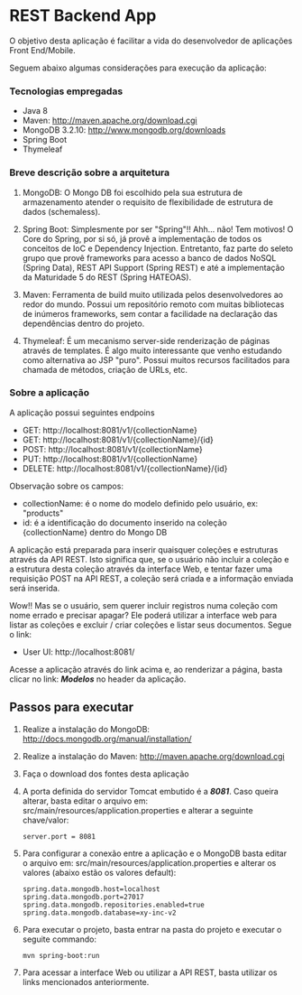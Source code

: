 # REST Backend App #

O objetivo desta aplicação é facilitar a vida do desenvolvedor de aplicações Front End/Mobile.

Seguem abaixo algumas considerações para execução da aplicação:

### Tecnologias empregadas ###

* Java 8
* Maven: http://maven.apache.org/download.cgi
* MongoDB 3.2.10: http://www.mongodb.org/downloads
* Spring Boot
* Thymeleaf

### Breve descrição sobre a arquitetura ###

1. MongoDB: O Mongo DB foi escolhido pela sua estrutura de armazenamento atender o requisito de flexibilidade de estrutura de dados (schemaless).

2. Spring Boot: Simplesmente por ser "Spring"!! Ahh... não! Tem motivos! O Core do Spring, por si só, já provê a implementação de todos os conceitos de IoC e Dependency Injection. Entretanto, faz parte do seleto grupo que provê frameworks para acesso a banco de dados NoSQL (Spring Data), REST API Support (Spring REST) e até a implementação da Maturidade 5 do REST (Spring HATEOAS).

3. Maven: Ferramenta de build muito utilizada pelos desenvolvedores ao redor do mundo. Possui um repositório remoto com muitas bibliotecas de inúmeros frameworks, sem contar a facilidade na declaração das dependências dentro do projeto.

4. Thymeleaf: É um mecanismo server-side renderização de páginas através de templates. É algo muito interessante que venho estudando como alternativa ao JSP "puro". Possui muitos recursos facilitados para chamada de métodos, criação de URLs, etc.

### Sobre a aplicação ###

A aplicação possui seguintes endpoins

* GET: http://localhost:8081/v1/{collectionName}
* GET: http://localhost:8081/v1/{collectionName}/{id}
* POST: http://localhost:8081/v1/{collectionName}
* PUT: http://localhost:8081/v1/{collectionName}
* DELETE: http://localhost:8081/v1/{collectionName}/{id}

Observação sobre os campos:

* collectionName: é o nome do modelo definido pelo usuário, ex: "products"
* id: é a identificação do documento inserido na coleção {collectionName} dentro do Mongo DB

A aplicação está preparada para inserir quaisquer coleções e estruturas através da API REST. Isto significa que, se o usuário não incluir a coleção e a estrutura desta coleção através da interface Web, e tentar fazer uma requisição POST na API REST, a coleção será criada e a informação enviada será inserida.

Wow!! Mas se o usuário, sem querer incluir registros numa coleção com nome errado e precisar apagar? Ele poderá utilizar a interface web para listar as coleções e excluir / criar coleções e listar seus documentos. Segue o link:

* User UI: http://localhost:8081/

Acesse a aplicação através do link acima e, ao renderizar a página, basta clicar no link: ***Modelos*** no header da aplicação.


## Passos para executar ##

1. Realize a instalação do MongoDB: http://docs.mongodb.org/manual/installation/

3. Realize a instalação do Maven: http://maven.apache.org/download.cgi

4. Faça o download dos fontes desta aplicação

5. A porta definida do servidor Tomcat embutido é a ***8081***. Caso queira alterar, basta editar o arquivo em: src/main/resources/application.properties e alterar a seguinte chave/valor:

    ```
    server.port = 8081
    ```

6. Para configurar a conexão entre a aplicação e o MongoDB basta editar o arquivo em: src/main/resources/application.properties e alterar os valores (abaixo estão os valores default):

    ```
    spring.data.mongodb.host=localhost
    spring.data.mongodb.port=27017
    spring.data.mongodb.repositories.enabled=true
    spring.data.mongodb.database=xy-inc-v2
    ```

7. Para executar o projeto, basta entrar na pasta do projeto e executar o seguite commando:

    ```
    mvn spring-boot:run
    ```

8. Para acessar a interface Web ou utilizar a API REST, basta utilizar os links mencionados anteriormente.

